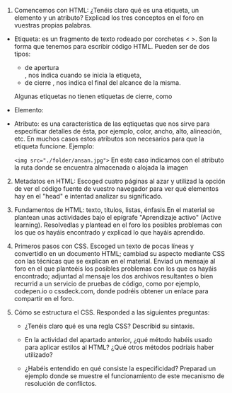 1.  Comencemos con HTML: ¿Tenéis claro qué es una etiqueta, un elemento y un atributo? Explicad los tres conceptos en el foro en vuestras propias palabras.

* Etiqueta: es un fragmento de texto rodeado por corchetes < >. Son la forma que tenemos para escribir código HTML. Pueden ser de dos tipos:

  - de apertura <div>, nos indica cuando se inicia la etiqueta,
  - de cierre </div>, nos indica el final del alcance de la misma.

  Algunas etiquetas no tienen etiquetas de cierre, como <img>

* Elemento:

* Atributo: es una característica de las eqtiquetas que nos sirve para especificar detalles de ésta, por ejemplo, color, ancho, alto, alineación, etc. En muchos casos estos atributos son necesarios para que la etiqueta funcione. Ejemplo:

   `<img src="./folder/ansan.jpg">` En este caso indicamos con el atributo la ruta donde se encuentra almacenada o alojada la imagen <img>

2. Metadatos en HTML: Escoged cuatro páginas al azar y utilizad la opción de ver el código fuente de vuestro navegador para ver qué elementos hay en el "head" e intentad analizar su significado.

3. Fundamentos de HTML: texto, títulos, listas, énfasis.En el material se plantean unas actividades bajo el epígrafe "Aprendizaje activo" (Active learning). Resolvedlas y plantead en el foro los posibles problemas con los que os hayáis encontrado y explicad lo que hayáis aprendido.

4. Primeros pasos con CSS. Escoged un texto de pocas líneas y convertidlo en un documento HTML; cambiad su aspecto mediante CSS con las técnicas que se explican en el material. Enviad un mensaje al foro en el que planteéis los posibles problemas con los que os hayáis encontrado; adjuntad al mensaje los dos archivos resultantes o bien recurrid a un servicio de pruebas de código, como por ejemplo, codepen.io o cssdeck.com, donde podréis obtener un enlace para compartir en el foro.

5. Cómo se estructura el CSS. Responded a las siguientes preguntas:

   * ¿Tenéis claro qué es una regla CSS? Describid su sintaxis.

   * En la actividad del apartado anterior, ¿qué método habéis usado para aplicar estilos al HTML? ¿Qué otros métodos podríais haber utilizado?

   * ¿Habéis entendido en qué consiste la especificidad? Preparad un ejemplo donde se muestre el funcionamiento de este mecanismo de resolución de conflictos.
